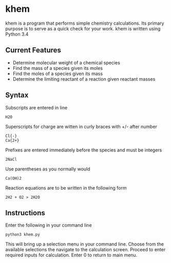 # khem

khem is a program that performs simple chemistry calculations. Its primary
purpose is to serve as a quick check for your work. khem is written using
Python 3.4

Current Features
--------

* Determine molecular weight of a chemical species
* Find the mass of a species given its moles
* Find the moles of a species given its mass
* Determine the limiting reactant of a reaction given reactant masses

Syntax
--------

Subscripts are entered in line

    H2O

Superscripts for charge are witten in curly braces with +/- after number

    Cl{-}
    Ca{2+}

Prefixes are entered immediately before the species and must be integers

    2NaCl

Use parentheses as you normally would

    Ca(OH)2

Reaction equations are to be written in the following form

    2H2 + O2 > 2H2O

Instructions
--------

Enter the following in your command line


    python3 khem.py


This will bring up a selection menu in your command line. Choose from the
available selections the navigate to the calculation screen. Proceed to
enter required inputs for calculation. Enter 0 to return to main menu.
